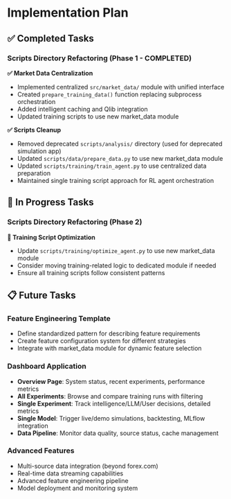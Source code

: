 # Implementation Plan

## ✅ Completed Tasks

### Scripts Directory Refactoring (Phase 1 - COMPLETED)

**✅ Market Data Centralization**

-   Implemented centralized `src/market_data/` module with unified interface
-   Created `prepare_training_data()` function replacing subprocess orchestration
-   Added intelligent caching and Qlib integration
-   Updated training scripts to use new market_data module

**✅ Scripts Cleanup**

-   Removed deprecated `scripts/analysis/` directory (used for deprecated simulation app)
-   Updated `scripts/data/prepare_data.py` to use new market_data module
-   Updated `scripts/training/train_agent.py` to use centralized data preparation
-   Maintained single training script approach for RL agent orchestration

## 🔄 In Progress Tasks

### Scripts Directory Refactoring (Phase 2)

**🔄 Training Script Optimization**

-   Update `scripts/training/optimize_agent.py` to use new market_data module
-   Consider moving training-related logic to dedicated module if needed
-   Ensure all training scripts follow consistent patterns

## 📋 Future Tasks

### Feature Engineering Template

-   Define standardized pattern for describing feature requirements
-   Create feature configuration system for different strategies
-   Integrate with market_data module for dynamic feature selection

### Dashboard Application

-   **Overview Page**: System status, recent experiments, performance metrics
-   **All Experiments**: Browse and compare training runs with filtering
-   **Single Experiment**: Track intelligence/LLM/User decisions, detailed metrics
-   **Single Model**: Trigger live/demo simulations, backtesting, MLflow integration
-   **Data Pipeline**: Monitor data quality, source status, cache management

### Advanced Features

-   Multi-source data integration (beyond forex.com)
-   Real-time data streaming capabilities
-   Advanced feature engineering pipeline
-   Model deployment and monitoring system
